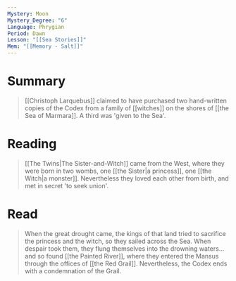 ```yaml
---
Mystery: Moon
Mystery_Degree: "6"
Language: Phrygian
Period: Dawn
Lesson: "[[Sea Stories]]"
Mem: "[[Memory - Salt]]"
---
```

# Summary
> [[Christoph Larquebus]] claimed to have purchased two hand-written copies of the Codex from a family of [[witches]] on the shores of [[the Sea of Marmara]]. A third was 'given to the Sea'.
# Reading
> [[The Twins|The Sister-and-Witch]] came from the West, where they were born in two wombs, one [[the Sister|a princess]], one [[the Witch|a monster]]. Nevertheless they loved each other from birth, and met in secret 'to seek union'.
# Read
> When the great drought came, the kings of that land tried to sacrifice the princess and the witch, so they sailed across the Sea. When despair took them, they flung themselves into the drowning waters... and so found [[the Painted River]], where they entered the Mansus through the offices of [[the Red Grail]]. Nevertheless, the Codex ends with a condemnation of the Grail.


